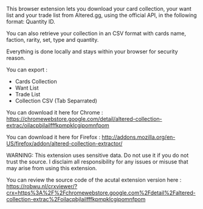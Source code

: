 This browser extension lets you download your card collection, your want list and your trade list from Altered.gg, using the official API, in the following format: Quantity ID.

You can also retrieve your collection in an CSV format with cards name, faction, rarity, set, type and quantity.

Everything is done locally and stays within your browser for security reason.

You can export :

- Cards Collection
- Want List
- Trade List
- Collection CSV (Tab Separrated)

You can download it here for Chrome : https://chromewebstore.google.com/detail/altered-collection-extrac/oilacpbjlailfffkpmpklcgipomnfpom

You can download it here for Firefox : http://addons.mozilla.org/en-US/firefox/addon/altered-collection-extractor/

WARNING: This extension uses sensitive data. Do not use it if you do not trust the source.
I disclaim all responsibility for any issues or misuse that may arise from using this extension.

You can review the source code of the acutal extension version here : https://robwu.nl/crxviewer/?crx=https%3A%2F%2Fchromewebstore.google.com%2Fdetail%2Faltered-collection-extrac%2Foilacpbjlailfffkpmpklcgipomnfpom

